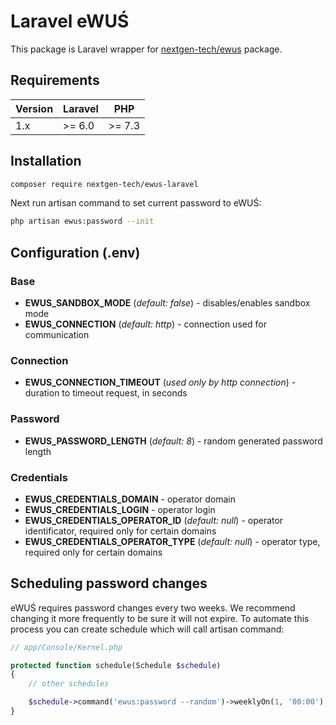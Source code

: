 # Laravel eWUŚ

This package is Laravel wrapper for [nextgen-tech/ewus](https://github.com/nextgen-tech/ewus-php) package.

## Requirements

| Version | Laravel | PHP    |
| ------- | ------- | ------ |
| 1.x     | >= 6.0  | >= 7.3 |

## Installation

```sh
composer require nextgen-tech/ewus-laravel
```

Next run artisan command to set current password to eWUŚ:

```sh
php artisan ewus:password --init
```

## Configuration (.env)

### Base

* **EWUS_SANDBOX_MODE** (*default: false*) - disables/enables sandbox mode
* **EWUS_CONNECTION** (*default: http*) - connection used for communication

### Connection

* **EWUS_CONNECTION_TIMEOUT** (*used only by http connection*) - duration to timeout request, in seconds

### Password

* **EWUS_PASSWORD_LENGTH** (*default: 8*) - random generated password length

### Credentials

* **EWUS_CREDENTIALS_DOMAIN** - operator domain
* **EWUS_CREDENTIALS_LOGIN** - operator login
* **EWUS_CREDENTIALS_OPERATOR_ID** (*default: null*) - operator identificator, required only for certain domains
* **EWUS_CREDENTIALS_OPERATOR_TYPE** (*default: null*) - operator type, required only for certain domains

## Scheduling password changes

eWUŚ requires password changes every two weeks. We recommend changing it more frequently to be sure it will not expire. To automate this process you can create schedule which will call artisan command:

```php
// app/Console/Kernel.php

protected function schedule(Schedule $schedule)
{
    // other schedules

    $schedule->command('ewus:password --random')->weeklyOn(1, '00:00');
}
```